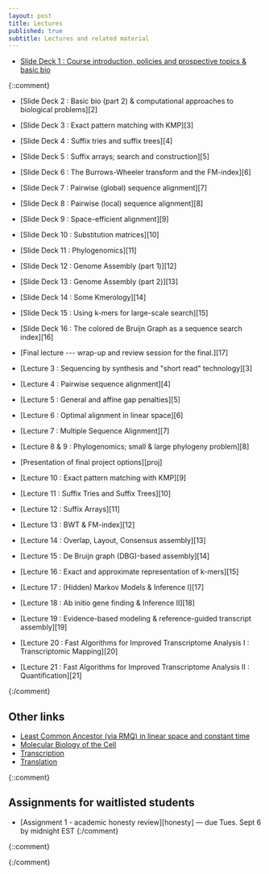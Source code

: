 ```yaml
---
layout: post
title: Lectures
published: true
subtitle: Lectures and related material
---
```


 * [Slide Deck 1 : Course introduction, policies and prospective topics & basic bio][1]

{::comment}

 * [Slide Deck 2 : Basic bio (part 2) & computational approaches to biological problems][2]
 * [Slide Deck 3 : Exact pattern matching with KMP][3]
 * [Slide Deck 4 : Suffix tries and suffix trees][4]
 * [Slide Deck 5 : Suffix arrays; search and construction][5]
 * [Slide Deck 6 : The Burrows-Wheeler transform and the FM-index][6]
 * [Slide Deck 7 : Pairwise (global) sequence alignment][7]
 * [Slide Deck 8 : Pairwise (local) sequence alignment][8]
 * [Slide Deck 9 : Space-efficient alignment][9]
 * [Slide Deck 10 : Substitution matrices][10]
 * [Slide Deck 11 : Phylogenomics][11]
 * [Slide Deck 12 : Genome Assembly (part 1)][12]
 * [Slide Deck 13 : Genome Assembly (part 2)][13]
 * [Slide Deck 14 : Some Kmerology][14]
 * [Slide Deck 15 : Using k-mers for large-scale search][15]
 * [Slide Deck 16 : The colored de Bruijn Graph as a sequence search index][16]
 * [Final lecture --- wrap-up and review session for the final.][17]
 
 * [Lecture 3 : Sequencing by synthesis and "short read" technology][3]
 * [Lecture 4 : Pairwise sequence alignment][4]
 * [Lecture 5 : General and affine gap penalties][5]
 * [Lecture 6 : Optimal alignment in linear space][6]
 * [Lecture 7 : Multiple Sequence Alignment][7]
 * [Lecture 8 & 9 : Phylogenomics; small & large phylogeny problem][8]
 * [Presentation of final project options][proj]
 * [Lecture 10 : Exact pattern matching with KMP][9]
 * [Lecture 11 : Suffix Tries and Suffix Trees][10]
 * [Lecture 12 : Suffix Arrays][11]
 * [Lecture 13 : BWT & FM-index][12]
 * [Lecture 14 : Overlap, Layout, Consensus assembly][13]
 * [Lecture 15 : De Bruijn graph (DBG)-based assembly][14]
 * [Lecture 16 : Exact and approximate representation of k-mers][15]
 * [Lecture 17 : (Hidden) Markov Models & Inference I][17]
 * [Lecture 18 : Ab initio gene finding & Inference II][18]
 * [Lecture 19 : Evidence-based modeling & reference-guided transcript assembly][19]
 * [Lecture 20 : Fast Algorithms for Improved Transcriptome Analysis I : Transcriptomic Mapping][20]
 * [Lecture 21 : Fast Algorithms for Improved Transcriptome Analysis II : Quantification][21]
 
 {:/comment}

## Other links
 * [Least Common Ancestor (via RMQ) in linear space and constant time](https://courses.csail.mit.edu/6.851/spring12/lectures/L15.html)
 * [Molecular Biology of the Cell](http://osp.mans.edu.eg/tmahdy/surgeons/ebooks/Books/Alberts%20-%20Molecular%20Biology%20of%20the%20Cell.pdf)
 * [Transcription](https://www.dnalc.org/resources/3d/12-transcription-basic.html)
 * [Translation](https://www.dnalc.org/resources/3d/15-translation-basic.html)

{::comment} 
## Assignments for waitlisted students
* [Assignment 1 - academic honesty review][honesty] — due Tues. Sept 6 by midnight EST 
{:/comment}

[1]:{{site.url}}/lectures/Lec01.pdf

{::comment}
<!-- [2]:{{site.url}}/lectures/Lec02.pdf 
[3]:{{site.url}}/lectures/Lec03.pdf
[4]:{{site.url}}/lectures/Lec04.pdf
[5]:{{site.url}}/lectures/Lec05.pdf
[6]:{{site.url}}/lectures/Lec06.pdf
[7]:{{site.url}}/lectures/Lec07.pdf
[8]:{{site.url}}/lectures/Lec08.pdf
[9]:{{site.url}}/lectures/Lec09.pdf
[10]:{{site.url}}/lectures/Lec10.pdf
[11]:{{site.url}}/lectures/Lec11.pdf
[12]:{{site.url}}/lectures/Lec12.pdf
[13]:{{site.url}}/lectures/Lec13.pdf
[14]:{{site.url}}/lectures/Lec14.pdf
[15]:{{site.url}}/lectures/Lec15.pdf
[16]:{{site.url}}/lectures/Lec16.pdf
[17]:{{site.url}}/lectures/Lec17.pdf
 -->
<!-- * [List of final project options][proj] -->
<!-- [3]:{{site.url}}/lectures/Lec03.pdf -->
<!-- [4]:{{site.url}}/lectures/Lec04_alignment.pdf -->
<!-- [5]:{{site.url}}/lectures/Lec05_gap_penalties.pdf -->
<!-- [6]:{{site.url}}/lectures/Lec06_linear_space_alignment.pdf -->
<!-- [7]:{{site.url}}/lectures/CSE549-Lec07-MSA.pdf -->
<!-- [8]:{{site.url}}/lectures/CSE549-Lec07_08-phylogeny.pdf -->
<!-- [9]:{{site.url}}/lectures/CSE549-Lec09-KMP.pdf -->
<!-- [10]:{{site.url}}/lectures/CSE549-Lec10-SuffixTrees.pdf -->
<!-- [11]:{{site.url}}/lectures/CSE549-Lec11-SuffixArrays.pdf -->
<!-- [12]:{{site.url}}/lectures/CSE549-Lec12-BWT.pdf -->
<!-- [13]:{{site.url}}/lectures/CSE549-Lec13-OLC.pdf -->
<!-- [14]:{{site.url}}/lectures/CSE549-Lec15-DBG.pdf -->
<!-- [15]:{{site.url}}/lectures/CSE549-Lec16-Kmers.pdf -->
<!-- [17]:{{site.url}}/lectures/CSE549-Lec17-HMM.pdf -->
<!-- [18]:{{site.url}}/lectures/CSE549-Lec18-abinitio.pdf -->
<!-- [19]:{{site.url}}/lectures/CSE549-Lec19_Cufflinks.pdf -->
<!-- [20]:{{site.url}}/lectures/CSE549-Lec20_fastmapping.pdf -->
<!-- [21]:{{site.url}}/lectures/CSE549-Lec22_quantification.pdf -->

<!-- [proj]:{{ site.url}}/assets/ProjectList.pdf -->
<!-- [honesty]:{{ site.url}}/assets/honesty.pdf -->
{:/comment}

